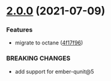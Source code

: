 # [2.0.0](https://github.com/BBVAEngineering/ember-cli-qunit-parameterize/compare/v1.0.2...v2.0.0) (2021-07-09)


### Features

* migrate to octane ([4f17f96](https://github.com/BBVAEngineering/ember-cli-qunit-parameterize/commit/4f17f9605cee9fb61692bea4c3d8762255fe2a02))


### BREAKING CHANGES

* add support for ember-qunit@5
